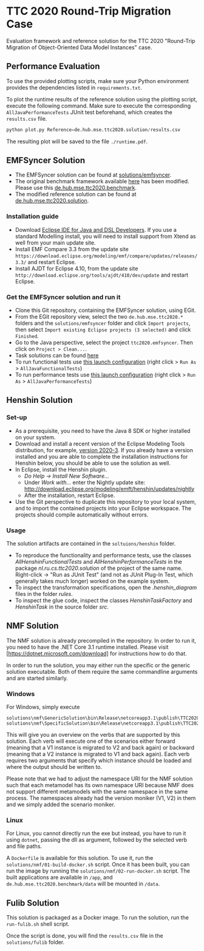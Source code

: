 # TTC 2020 Round-Trip Migration Case

Evaluation framework and reference solution for the TTC 2020 "Round-Trip Migration of Object-Oriented Data Model Instances" case.

## Performance Evaluation

To use the provided plotting scripts, make sure your Python environment provides the dependencies listed in `requirements.txt`.

To plot the runtime results of the reference solution using the plotting script, execute the following command. Make sure to execute the corresponding `AllJavaPerformanceTests` JUnit test beforehand, which creates the `results.csv` file.

```python
python plot.py Reference=de.hub.mse.ttc2020.solution/results.csv
```

The resulting plot will be saved to the file `./runtime.pdf`.

## EMFSyncer Solution

* The EMFSyncer solution can be found at [solutions/emfsyncer](solutions/emfsyncer/).
* The original benchmark framework available [here](https://github.com/lbeurerkellner/ttc2020) has been modified. Please use this [de.hub.mse.ttc2020.benchmark](de.hub.mse.ttc2020.benchmark/). 
* The modified reference solution can be found at [de.hub.mse.ttc2020.solution](de.hub.mse.ttc2020.solution/).

### Installation guide

* Download [Eclipse IDE for Java and DSL Developers](https://www.eclipse.org/downloads/packages/). If you use a standard Modelling install, you will need to install support from Xtend as well from your main update site.
* Install EMF Compare 3.3 from the update site `https://download.eclipse.org/modeling/emf/compare/updates/releases/3.3/` and restart Eclipse. 
* Install AJDT for Eclipse 4.10, from the update site `http://download.eclipse.org/tools/ajdt/410/dev/update` and restart Eclipse.

### Get the EMFSyncer solution and run it

* Clone this Git repository, containing the EMFSyncer solution, using EGit.
* From the EGit repository view, select the two `de.hub.mse.ttc2020.*` folders and the `solutions/emfsyncer` folder and click `Import projects`, then select `Import existing Eclipse projects (3 selected)` and click `Finished`.
* Go to the Java perspective, select the project `ttc2020.emfsyncer`. Then click on `Project > Clean...`.
* Task solutions can be found [here](./solutions/emfsyncer/src/emfsyncer/solution/)
* To run functional tests use [this launch configuration](./solutions/emfsyncer/AllJavaFunctionalTests.launch) (right click > `Run As` > `AllJavaFunctionalTests`)
* To run performance tests use [this launch configuration](./solutions/emfsyncer/AllJavaPerformanceTests.launch) (right click > `Run As` > `AllJavaPerformanceTests`)

## Henshin Solution

### Set-up

* As a prerequisite, you need to have the Java 8 SDK or higher installed on your system.
* Download and install a recent version of the Eclipse Modeling Tools distribution, for example, [version 2020-3](https://www.eclipse.org/downloads/packages/release/2020-03/r/eclipse-modeling-tools). If you already have a version installed and you are able to complete the installation instructions for Henshin below, you should be able to use the solution as well.
* In Eclipse, install the Henshin plugin.
    * *Do Help -> Install New Software...*
    * Under *Work with...* enter the Nightly update site: http://download.eclipse.org/modeling/emft/henshin/updates/nightly
    * After the installation, restart Eclipse.
* Use the Git perspective to duplicate this repository to your local system, and to import the contained projects into your Eclipse workspace. The projects should compile automatically without errors.

### Usage

The solution artifacts are contained  in the `soltuions/henshin` folder.

* To reproduce the functionality and performance tests, use the classes *AllHenshinFunctionalTests*  and *AllHenshinPerformanceTests* in the  package *nl.ru.cs.ttc2020.solution*  of the project of the same name. Right-click -> "Run as JUnit Test"  (and not as JUnit Plug-In Test, which generally takes much longer) worked on the example system.
* To inspect the transformation specifications, open the *.henshin_diagram* files in the folder *rules*. 
* To inspect the glue code, inspect the classes *HenshinTaskFactory* and *HenshinTask* in the source folder *src*.

## NMF Solution

The NMF solution is already precompiled in the repository. In order to run it, you need to have the .NET Core 3.1 runtime installed. Please visit [https://dotnet.microsoft.com/download] for instructions how to do that.

In order to run the solution, you may either run the specific or the generic solution executable. Both of them require the same commandline arguments and are started similarly.

### Windows

For Windows, simply execute 
```
solutions\nmf\GenericSolution\bin\Release\netcoreapp3.1\publish\TTC2020.Roundtrip.GenericNMFSolution.exe
solutions\nmf\SpecificSolution\bin\Release\netcoreapp3.1\publish\TTC2020.Roundtrip.NMFSolution.exe
```

This will give you an overview on the verbs that are supported by this solution. Each verb will execute one of the scenarios either forward (meaning that a V1 instance is migrated to V2 and back again) or backward (meaning that a V2 instance is migrated to V1 and back again). Each verb requires two arguments that specify which instance should be loaded and where the output should be written to.

Please note that we had to adjust the namespace URI for the NMF solution such that each metamodel has its own namespace URI because NMF does not support different metamodels with the same namespace in the same process. The namespaces already had the version moniker (V1, V2) in them and we simply added the scenario moniker.

### Linux

For Linux, you cannot directly run the exe but instead, you have to run it using `dotnet`, passing the dll as argument, followed by the selected verb and file paths.

A `Dockerfile` is available for this solution. To use it, run the `solutions/nmf/01-build-docker.sh` script. Once it has been built, you can run the image by running the `solutions/nmf/02-run-docker.sh` script. The built applications are available in `/app`, and `de.hub.mse.ttc2020.benchmark/data` will be mounted in `/data`.

## Fulib Solution

This solution is packaged as a Docker image. To run the solution, run the `run-fulib.sh` shell script.

Once the script is done, you will find the `results.csv` file in the `solutions/fulib` folder.

